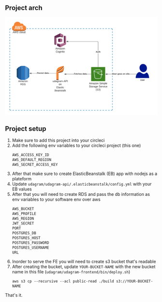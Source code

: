 ## Project arch
![alt text](../udagram-2.png)



## Project setup

1. Make sure to add this project into your circleci
1. Add the following env variables to your circleci project (this one)
    ```
    AWS_ACCESS_KEY_ID	
    AWS_DEFAULT_REGION	
    AWS_SECRET_ACCESS_KEY	
    ```
1. After that make sure to create ElasticBeanstalk (EB) app with nodejs as a plateform
1. Update  `udagram/udagram-api/.elasticbeanstalk/config.yml` with your EB values
1. After that you will need to create RDS and pass the db information as env variables to your software env over aws 
    ```
    AWS_BUCKET
    AWS_PROFILE
    AWS_REGION
    JWT_SECRET
    PORT
    POSTGRES_DB
    POSTGRES_HOST
    POSTGRES_PASSWORD
    POSTGRES_USERNAME
    URL
    ```
1. Inorder to serve the FE you will need to create s3 bucket that's readable
1. After creating the bucket, update `YOUR-BUCKET-NAME` with the new bucket name in this file (`udagram/udagram-frontend/bin/deploy.sh`)  
    ```
    aws s3 cp --recursive --acl public-read ./build s3://YOUR-BUCKET-NAME

    ```
That's it.
